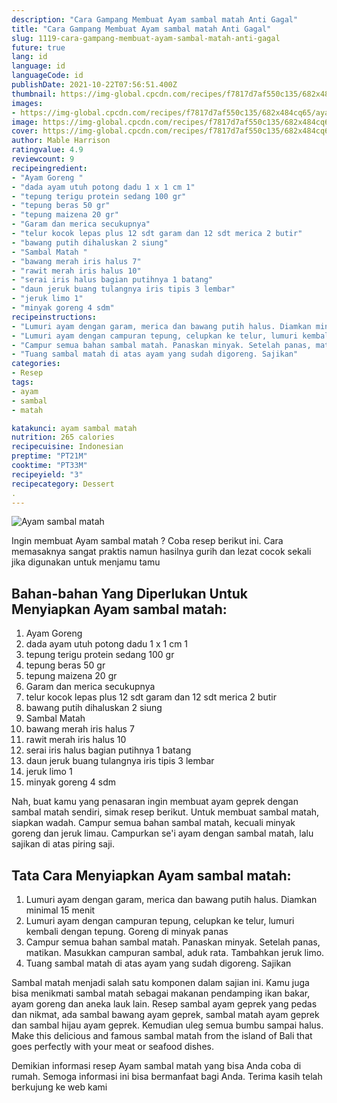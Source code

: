 ```yaml
---
description: "Cara Gampang Membuat Ayam sambal matah Anti Gagal"
title: "Cara Gampang Membuat Ayam sambal matah Anti Gagal"
slug: 1119-cara-gampang-membuat-ayam-sambal-matah-anti-gagal
future: true
lang: id
language: id
languageCode: id
publishDate: 2021-10-22T07:56:51.400Z 
thumbnail: https://img-global.cpcdn.com/recipes/f7817d7af550c135/682x484cq65/ayam-sambal-matah-foto-resep-utama.png
images:
- https://img-global.cpcdn.com/recipes/f7817d7af550c135/682x484cq65/ayam-sambal-matah-foto-resep-utama.png
image: https://img-global.cpcdn.com/recipes/f7817d7af550c135/682x484cq65/ayam-sambal-matah-foto-resep-utama.png
cover: https://img-global.cpcdn.com/recipes/f7817d7af550c135/682x484cq65/ayam-sambal-matah-foto-resep-utama.png
author: Mable Harrison
ratingvalue: 4.9
reviewcount: 9
recipeingredient:
- "Ayam Goreng "
- "dada ayam utuh potong dadu 1 x 1 cm 1"
- "tepung terigu protein sedang 100 gr"
- "tepung beras 50 gr"
- "tepung maizena 20 gr"
- "Garam dan merica secukupnya"
- "telur kocok lepas plus 12 sdt garam dan 12 sdt merica 2 butir"
- "bawang putih dihaluskan 2 siung"
- "Sambal Matah "
- "bawang merah iris halus 7"
- "rawit merah iris halus 10"
- "serai iris halus bagian putihnya 1 batang"
- "daun jeruk buang tulangnya iris tipis 3 lembar"
- "jeruk limo 1"
- "minyak goreng 4 sdm"
recipeinstructions:
- "Lumuri ayam dengan garam, merica dan bawang putih halus. Diamkan minimal 15 menit"
- "Lumuri ayam dengan campuran tepung, celupkan ke telur, lumuri kembali dengan tepung. Goreng di minyak panas"
- "Campur semua bahan sambal matah. Panaskan minyak. Setelah panas, matikan. Masukkan campuran sambal, aduk rata. Tambahkan jeruk limo."
- "Tuang sambal matah di atas ayam yang sudah digoreng. Sajikan"
categories:
- Resep
tags:
- ayam
- sambal
- matah

katakunci: ayam sambal matah 
nutrition: 265 calories
recipecuisine: Indonesian
preptime: "PT21M"
cooktime: "PT33M"
recipeyield: "3"
recipecategory: Dessert
. 
---
```



![Ayam sambal matah](https://img-global.cpcdn.com/recipes/f7817d7af550c135/682x484cq65/ayam-sambal-matah-foto-resep-utama.png)

Ingin membuat Ayam sambal matah ? Coba resep berikut ini. Cara memasaknya sangat praktis namun hasilnya gurih dan lezat cocok sekali jika digunakan untuk menjamu tamu

<!--inarticleads1-->

## Bahan-bahan Yang Diperlukan Untuk Menyiapkan Ayam sambal matah:

1. Ayam Goreng 
1. dada ayam utuh potong dadu 1 x 1 cm 1
1. tepung terigu protein sedang 100 gr
1. tepung beras 50 gr
1. tepung maizena 20 gr
1. Garam dan merica secukupnya
1. telur kocok lepas plus 12 sdt garam dan 12 sdt merica 2 butir
1. bawang putih dihaluskan 2 siung
1. Sambal Matah 
1. bawang merah iris halus 7
1. rawit merah iris halus 10
1. serai iris halus bagian putihnya 1 batang
1. daun jeruk buang tulangnya iris tipis 3 lembar
1. jeruk limo 1
1. minyak goreng 4 sdm

Nah, buat kamu yang penasaran ingin membuat ayam geprek dengan sambal matah sendiri, simak resep berikut. Untuk membuat sambal matah, siapkan wadah. Campur semua bahan sambal matah, kecuali minyak goreng dan jeruk limau. Campurkan se&#39;i ayam dengan sambal matah, lalu sajikan di atas piring saji. 

<!--inarticleads2-->

## Tata Cara Menyiapkan Ayam sambal matah:

1. Lumuri ayam dengan garam, merica dan bawang putih halus. Diamkan minimal 15 menit
1. Lumuri ayam dengan campuran tepung, celupkan ke telur, lumuri kembali dengan tepung. Goreng di minyak panas
1. Campur semua bahan sambal matah. Panaskan minyak. Setelah panas, matikan. Masukkan campuran sambal, aduk rata. Tambahkan jeruk limo.
1. Tuang sambal matah di atas ayam yang sudah digoreng. Sajikan


Sambal matah menjadi salah satu komponen dalam sajian ini. Kamu juga bisa menikmati sambal matah sebagai makanan pendamping ikan bakar, ayam goreng dan aneka lauk lain. Resep sambal ayam geprek yang pedas dan nikmat, ada sambal bawang ayam geprek, sambal matah ayam geprek dan sambal hijau ayam geprek. Kemudian uleg semua bumbu sampai halus. Make this delicious and famous sambal matah from the island of Bali that goes perfectly with your meat or seafood dishes. 

Demikian informasi  resep Ayam sambal matah   yang bisa Anda coba di rumah. Semoga informasi ini bisa bermanfaat bagi Anda. Terima kasih telah berkujung ke web kami
